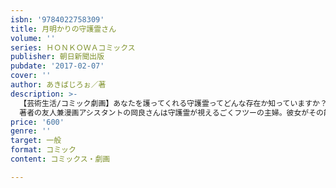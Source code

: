 ```yaml
---
isbn: '9784022758309'
title: 月明かりの守護霊さん
volume: ''
series: ＨＯＮＫＯＷＡコミックス
publisher: 朝日新聞出版
pubdate: '2017-02-07'
cover: ''
author: あきばじろぉ／著
description: >-
  【芸術生活/コミック劇画】あなたを護ってくれる守護霊ってどんな存在か知っていますか？
  著者の友人兼漫画アシスタントの岡良さんは守護霊が視えるごくフツーの主婦。彼女がその能力に目覚めたいきさつや守護霊の不思議な世界をコミカルに綴る人気シリーズが待望のコミックス化！
price: '600'
genre: ''
target: 一般
format: コミック
content: コミックス・劇画

---
```

